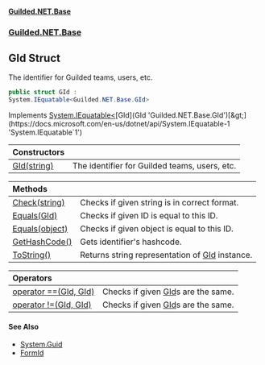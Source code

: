 
#### [Guilded.NET.Base](index 'index')
### [Guilded.NET.Base](index#Guilded_NET_Base 'Guilded.NET.Base')
## GId Struct
The identifier for Guilded teams, users, etc.  
```csharp
public struct GId :
System.IEquatable<Guilded.NET.Base.GId>
```

Implements [System.IEquatable&lt;](https://docs.microsoft.com/en-us/dotnet/api/System.IEquatable-1 'System.IEquatable`1')[GId](GId 'Guilded.NET.Base.GId')[&gt;](https://docs.microsoft.com/en-us/dotnet/api/System.IEquatable-1 'System.IEquatable`1')  

| Constructors | |
| :--- | :--- |
| [GId(string)](GId_GId(string) 'Guilded.NET.Base.GId.GId(string)') | The identifier for Guilded teams, users, etc.<br/> |

| Methods | |
| :--- | :--- |
| [Check(string)](GId_Check(string) 'Guilded.NET.Base.GId.Check(string)') | Checks if given string is in correct format.<br/> |
| [Equals(GId)](GId_Equals(GId) 'Guilded.NET.Base.GId.Equals(Guilded.NET.Base.GId)') | Checks if given ID is equal to this ID.<br/> |
| [Equals(object)](GId_Equals(object) 'Guilded.NET.Base.GId.Equals(object)') | Checks if given object is equal to this ID.<br/> |
| [GetHashCode()](GId_GetHashCode() 'Guilded.NET.Base.GId.GetHashCode()') | Gets identifier's hashcode.<br/> |
| [ToString()](GId_ToString() 'Guilded.NET.Base.GId.ToString()') | Returns string representation of [GId](GId 'Guilded.NET.Base.GId') instance.<br/> |

| Operators | |
| :--- | :--- |
| [operator ==(GId, GId)](GId_operator(GId_GId) 'Guilded.NET.Base.GId.op_Equality(Guilded.NET.Base.GId, Guilded.NET.Base.GId)') | Checks if given [GId](GId 'Guilded.NET.Base.GId')s are the same.<br/> |
| [operator !=(GId, GId)](GId_operator!(GId_GId) 'Guilded.NET.Base.GId.op_Inequality(Guilded.NET.Base.GId, Guilded.NET.Base.GId)') | Checks if given [GId](GId 'Guilded.NET.Base.GId')s are the same.<br/> |

#### See Also
- [System.Guid](https://docs.microsoft.com/en-us/dotnet/api/System.Guid 'System.Guid')
- [FormId](FormId 'Guilded.NET.Base.FormId')
